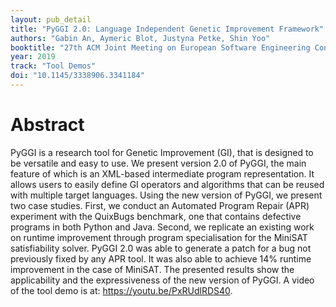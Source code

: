 ```yaml
---
layout: pub_detail
title: "PyGGI 2.0: Language Independent Genetic Improvement Framework"
authors: "Gabin An, Aymeric Blot, Justyna Petke, Shin Yoo"
booktitle: "27th ACM Joint Meeting on European Software Engineering Conference and Symposium on the Foundations of Software Engineering (ESEC/FSE'19)"
year: 2019
track: "Tool Demos"
doi: "10.1145/3338906.3341184"
---
```


# Abstract

PyGGI is a research tool for Genetic Improvement (GI), that is designed to be versatile and easy to use. We present version 2.0 of PyGGI, the main feature of which is an XML-based intermediate program representation. It allows users to easily define GI operators and algorithms that can be reused with multiple target languages. Using the new version of PyGGI, we present two case studies. First, we conduct an Automated Program Repair (APR) experiment with the QuixBugs benchmark, one that contains defective programs in both Python and Java. Second, we replicate an existing work on runtime improvement through program specialisation for the MiniSAT satisfiability solver. PyGGI 2.0 was able to generate a patch for a bug not previously fixed by any APR tool. It was also able to achieve 14% runtime improvement in the case of MiniSAT. The presented results show the applicability and the expressiveness of the new version of PyGGI. A video of the tool demo is at: https://youtu.be/PxRUdlRDS40.